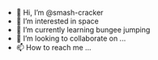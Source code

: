 - 👋 Hi, I’m @smash-cracker
- 👀 I’m interested in space
- 🌱 I’m currently learning bungee jumping
- 💞️ I’m looking to collaborate on ...
- 📫 How to reach me ...

<!---
smash-cracker/smash-cracker is a ✨ special ✨ repository because its `README.md` (this file) appears on your GitHub profile.
You can click the Preview link to take a look at your changes.
--->
